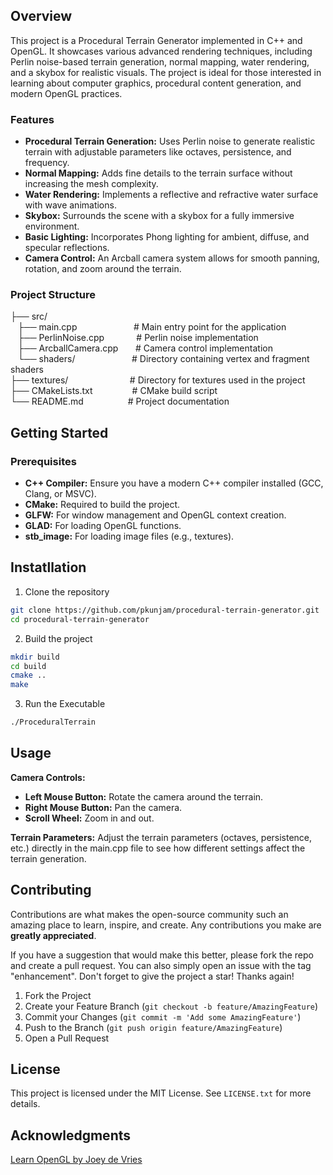 ## Overview

This project is a Procedural Terrain Generator implemented in C++ and OpenGL. It showcases various advanced rendering techniques, including Perlin noise-based terrain generation, normal mapping, water rendering, and a skybox for realistic visuals. 
The project is ideal for those interested in learning about computer graphics, procedural content generation, and modern OpenGL practices.

### Features

* **Procedural Terrain Generation:** Uses Perlin noise to generate realistic terrain with adjustable parameters like octaves, persistence, and frequency.
* **Normal Mapping:** Adds fine details to the terrain surface without increasing the mesh complexity.
* **Water Rendering:** Implements a reflective and refractive water surface with wave animations.
* **Skybox:** Surrounds the scene with a skybox for a fully immersive environment.
* **Basic Lighting:** Incorporates Phong lighting for ambient, diffuse, and specular reflections.
* **Camera Control:** An Arcball camera system allows for smooth panning, rotation, and zoom around the terrain.

### Project Structure

├── src/ <br>
&nbsp;&nbsp;&nbsp;├── main.cpp  &nbsp;&nbsp;&nbsp;&nbsp;&nbsp;&nbsp;&nbsp;&nbsp;&nbsp;&nbsp;&nbsp;&nbsp;&nbsp;&nbsp;&nbsp;&nbsp;&nbsp;&nbsp;&nbsp;&nbsp;&nbsp;        # Main entry point for the application <br>
&nbsp;&nbsp;&nbsp;├── PerlinNoise.cpp &nbsp;&nbsp;&nbsp;&nbsp;&nbsp;&nbsp;&nbsp;&nbsp;&nbsp;&nbsp;&nbsp;   # Perlin noise implementation <br>
&nbsp;&nbsp;&nbsp;├── ArcballCamera.cpp &nbsp;&nbsp;&nbsp;&nbsp;&nbsp;  # Camera control implementation  <br>
&nbsp;&nbsp;&nbsp;└── shaders/ &nbsp;&nbsp;&nbsp;&nbsp;&nbsp;&nbsp;&nbsp;&nbsp;&nbsp;&nbsp;&nbsp;&nbsp;&nbsp;&nbsp;&nbsp;&nbsp;&nbsp;&nbsp;&nbsp;&nbsp;&nbsp;          # Directory containing vertex and fragment shaders <br> 
├── textures/  &nbsp;&nbsp;&nbsp;&nbsp;&nbsp;&nbsp;&nbsp;&nbsp;&nbsp;&nbsp;&nbsp;&nbsp;&nbsp;&nbsp;&nbsp;&nbsp;&nbsp;&nbsp;&nbsp;&nbsp;&nbsp;&nbsp;&nbsp;            # Directory for textures used in the project <br> 
├── CMakeLists.txt  &nbsp;&nbsp;&nbsp;&nbsp;&nbsp;&nbsp;&nbsp;&nbsp;&nbsp;&nbsp;&nbsp;&nbsp;&nbsp;&nbsp;      # CMake build script <br> 
└── README.md     &nbsp;&nbsp;&nbsp;&nbsp;&nbsp;&nbsp;&nbsp;&nbsp;&nbsp;&nbsp;&nbsp;&nbsp;&nbsp;&nbsp;&nbsp;&nbsp;       # Project documentation <br> 

## Getting Started

### Prerequisites

* **C++ Compiler:** Ensure you have a modern C++ compiler installed (GCC, Clang, or MSVC).
* **CMake:** Required to build the project.
* **GLFW:** For window management and OpenGL context creation.
* **GLAD:** For loading OpenGL functions.
* **stb_image:** For loading image files (e.g., textures).

## Instatllation

1. Clone the repository

```sh
git clone https://github.com/pkunjam/procedural-terrain-generator.git
cd procedural-terrain-generator 
```
2. Build the project

```sh
mkdir build
cd build
cmake ..
make
```
3. Run the Executable

```sh
./ProceduralTerrain
```

## Usage

**Camera Controls:**
* **Left Mouse Button:** Rotate the camera around the terrain.
* **Right Mouse Button:** Pan the camera.
* **Scroll Wheel:** Zoom in and out.

**Terrain Parameters:** Adjust the terrain parameters (octaves, persistence, etc.) directly in the main.cpp file to see how different settings affect the terrain generation.

## Contributing

Contributions are what makes the open-source community such an amazing place to learn, inspire, and create. Any contributions you make are **greatly appreciated**.

If you have a suggestion that would make this better, please fork the repo and create a pull request. You can also simply open an issue with the tag "enhancement".
Don't forget to give the project a star! Thanks again!

1. Fork the Project
2. Create your Feature Branch (`git checkout -b feature/AmazingFeature`)
3. Commit your Changes (`git commit -m 'Add some AmazingFeature'`)
4. Push to the Branch (`git push origin feature/AmazingFeature`)
5. Open a Pull Request

## License

This project is licensed under the MIT License. See `LICENSE.txt` for more details.

## Acknowledgments

[Learn OpenGL by Joey de Vries](https://learnopengl.com/Introduction)
